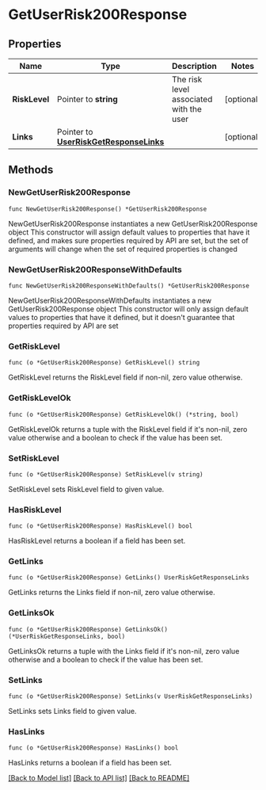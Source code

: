 # GetUserRisk200Response

## Properties

Name | Type | Description | Notes
------------ | ------------- | ------------- | -------------
**RiskLevel** | Pointer to **string** | The risk level associated with the user | [optional] 
**Links** | Pointer to [**UserRiskGetResponseLinks**](UserRiskGetResponseLinks.md) |  | [optional] 

## Methods

### NewGetUserRisk200Response

`func NewGetUserRisk200Response() *GetUserRisk200Response`

NewGetUserRisk200Response instantiates a new GetUserRisk200Response object
This constructor will assign default values to properties that have it defined,
and makes sure properties required by API are set, but the set of arguments
will change when the set of required properties is changed

### NewGetUserRisk200ResponseWithDefaults

`func NewGetUserRisk200ResponseWithDefaults() *GetUserRisk200Response`

NewGetUserRisk200ResponseWithDefaults instantiates a new GetUserRisk200Response object
This constructor will only assign default values to properties that have it defined,
but it doesn't guarantee that properties required by API are set

### GetRiskLevel

`func (o *GetUserRisk200Response) GetRiskLevel() string`

GetRiskLevel returns the RiskLevel field if non-nil, zero value otherwise.

### GetRiskLevelOk

`func (o *GetUserRisk200Response) GetRiskLevelOk() (*string, bool)`

GetRiskLevelOk returns a tuple with the RiskLevel field if it's non-nil, zero value otherwise
and a boolean to check if the value has been set.

### SetRiskLevel

`func (o *GetUserRisk200Response) SetRiskLevel(v string)`

SetRiskLevel sets RiskLevel field to given value.

### HasRiskLevel

`func (o *GetUserRisk200Response) HasRiskLevel() bool`

HasRiskLevel returns a boolean if a field has been set.

### GetLinks

`func (o *GetUserRisk200Response) GetLinks() UserRiskGetResponseLinks`

GetLinks returns the Links field if non-nil, zero value otherwise.

### GetLinksOk

`func (o *GetUserRisk200Response) GetLinksOk() (*UserRiskGetResponseLinks, bool)`

GetLinksOk returns a tuple with the Links field if it's non-nil, zero value otherwise
and a boolean to check if the value has been set.

### SetLinks

`func (o *GetUserRisk200Response) SetLinks(v UserRiskGetResponseLinks)`

SetLinks sets Links field to given value.

### HasLinks

`func (o *GetUserRisk200Response) HasLinks() bool`

HasLinks returns a boolean if a field has been set.


[[Back to Model list]](../README.md#documentation-for-models) [[Back to API list]](../README.md#documentation-for-api-endpoints) [[Back to README]](../README.md)


